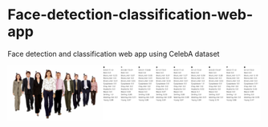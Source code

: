 # Face-detection-classification-web-app
Face detection and classification web app using CelebA dataset

![alt text](https://github.com/buenohernandez/Face-detection-classification-web-app/blob/master/example.png)
